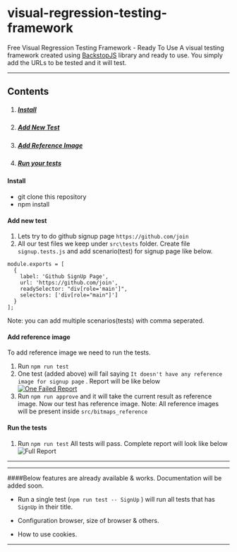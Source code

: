 # visual-regression-testing-framework
Free Visual Regression Testing Framework - Ready To Use
A visual testing framework created using [BackstopJS](https://github.com/garris/BackstopJS) library and ready to use.
 You simply add the URLs to be tested and it will test.

---
## Contents
1. ##### [Install][install]
2. ##### [Add New Test][add-new-test-1]
3. ##### [Add Reference Image][add-reference-image-1]
4. ##### [Run your tests][run-the-tests]

#### Install
- git clone this repository
- npm install

#### Add new test
1. Lets try to do github signup page `https://github.com/join`
2. All our test files we keep under `src\tests` folder. Create file `signup.tests.js` and add scenario(test) for  signup page like below.
```
module.exports = [
  {
    label: 'Github SignUp Page',
    url: 'https://github.com/join',
    readySelector: "div[role='main']",
    selectors: ['div[role="main"]']
  }
];
```
 Note: you can add multiple scenarios(tests) with comma seperated.

#### Add reference image
To add reference image we need to run the tests.
1. Run `npm run test`
2. One test (added above) will fail saying `It doesn't have any reference image for signup page` .  Report will be like below  
[![One Failed Report](https://raw.githubusercontent.com/vininaag/visual-regression-testing-framework/master/readmefiles/no_ref_image.png "One Failed Report")](https://raw.githubusercontent.com/vininaag/visual-regression-testing-framework/master/readmefiles/no_ref_image.png "One Failed Report")
3. Run `npm run approve` and it will take the current result as reference image. Now our test has reference image.
Note: All reference images will be present inside `src/bitmaps_reference`
#### Run the tests

1. Run `npm run test` All tests will pass.
Complete report will look like below
![Full Report](https://raw.githubusercontent.com/vininaag/visual-regression-testing-framework/master/readmefiles/full_report.png "Full Report")



------------

------------



####Below features are already available & works. Documentation will be added soon.
 -  Run a single test  (`npm run test -- SignUp` ) will run all tests that has `SignUp` in their title.

- Configuration browser, size of browser & others.
- How to use cookies.

------------


[add-new-test-1]: #add-new-test-1 "Add new test"
[install]: #install "Installation"
[add-reference-image-1]: #add-reference-image-1 "Add Reference Image"
[run-the-tests]: #run-the-tests "Run you tests"
